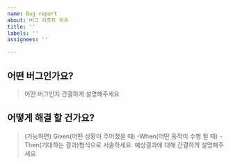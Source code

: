 ```yaml
---
name: Bug report
about: 버그 리포트 이슈
title: ''
labels: ''
assignees: ''

---
```


## 어떤 버그인가요?

> 어떤 버그인지 간결하게 설명해주세요

## 어떻게 해결 할 건가요?
> (가능하면) Given(어떤 상황이 주어졌을 때) -When(어떤 동작이 수행 될 때) -Then(기대하는 결과)형식으로 서술하세요.
>예상결과에 대해 간결하게 설명해주세요
